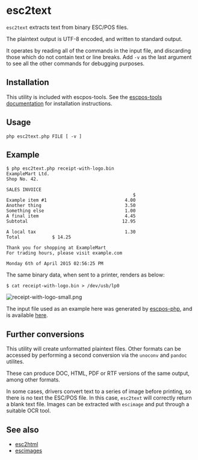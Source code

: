 # esc2text

`esc2text` extracts text from binary ESC/POS files.

The plaintext output is UTF-8 encoded, and written to standard output.

It operates by reading all of the commands in the input file, and discarding
those which do not contain text or line breaks. Add `-v` as the last argument
to see all the other commands for debugging purposes.

## Installation

This utility is included with escpos-tools. See the
[escpos-tools documentation](https://github.com/receipt-print-hq/escpos-tools)
for installation instructions.

## Usage

```
php esc2text.php FILE [ -v ]
```

## Example

```
$ php esc2text.php receipt-with-logo.bin
ExampleMart Ltd.
Shop No. 42.

SALES INVOICE
                                               $
Example item #1                             4.00
Another thing                               3.50
Something else                              1.00
A final item                                4.45
Subtotal                                   12.95

A local tax                                 1.30
Total            $ 14.25

Thank you for shopping at ExampleMart
For trading hours, please visit example.com

Monday 6th of April 2015 02:56:25 PM
```

The same binary data, when sent to a printer, renders as below:

```
$ cat receipt-with-logo.bin > /dev/usb/lp0 
```

![receipt-with-logo-small.png](https://raw.githubusercontent.com/receipt-print-hq/escpos-tools/master/doc/receipt-with-logo-small.png)

The input file used as an example here was generated by [escpos-php](https://github.com/mike42/escpos-php), and is available [here](https://raw.githubusercontent.com/receipt-print-hq/escpos-tools/master/receipt-with-logo-small.bin).

## Further conversions

This utility will create unformatted plaintext files. Other formats can be accessed
by performing a second conversion via the `unoconv` and `pandoc` utilites.

These can produce  DOC, HTML, PDF or RTF versions of the same output, among other formats.

In some cases, drivers convert text to a series of image before printing, so there is no
text the ESC/POS file. In this case, `esc2text` will correctly return a blank text file.
Images can be extracted with `escimage` and put through a suitable OCR tool.

## See also

- [esc2html](esc2html.md)
- [escimages](escimages.md)


